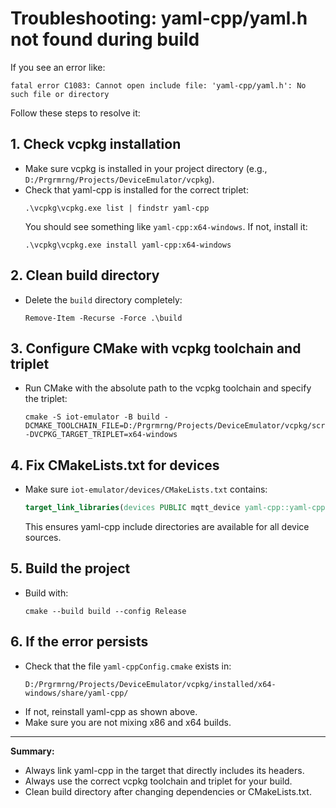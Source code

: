 # Troubleshooting: yaml-cpp/yaml.h not found during build

If you see an error like:

```
fatal error C1083: Cannot open include file: 'yaml-cpp/yaml.h': No such file or directory
```

Follow these steps to resolve it:

## 1. Check vcpkg installation
- Make sure vcpkg is installed in your project directory (e.g., `D:/Prgrmrng/Projects/DeviceEmulator/vcpkg`).
- Check that yaml-cpp is installed for the correct triplet:
  ```
  .\vcpkg\vcpkg.exe list | findstr yaml-cpp
  ```
  You should see something like `yaml-cpp:x64-windows`.
  If not, install it:
  ```
  .\vcpkg\vcpkg.exe install yaml-cpp:x64-windows
  ```

## 2. Clean build directory
- Delete the `build` directory completely:
  ```
  Remove-Item -Recurse -Force .\build
  ```

## 3. Configure CMake with vcpkg toolchain and triplet
- Run CMake with the absolute path to the vcpkg toolchain and specify the triplet:
  ```
  cmake -S iot-emulator -B build -DCMAKE_TOOLCHAIN_FILE=D:/Prgrmrng/Projects/DeviceEmulator/vcpkg/scripts/buildsystems/vcpkg.cmake -DVCPKG_TARGET_TRIPLET=x64-windows
  ```

## 4. Fix CMakeLists.txt for devices
- Make sure `iot-emulator/devices/CMakeLists.txt` contains:
  ```cmake
  target_link_libraries(devices PUBLIC mqtt_device yaml-cpp::yaml-cpp)
  ```
  This ensures yaml-cpp include directories are available for all device sources.

## 5. Build the project
- Build with:
  ```
  cmake --build build --config Release
  ```

## 6. If the error persists
- Check that the file `yaml-cppConfig.cmake` exists in:
  ```
  D:/Prgrmrng/Projects/DeviceEmulator/vcpkg/installed/x64-windows/share/yaml-cpp/
  ```
- If not, reinstall yaml-cpp as shown above.
- Make sure you are not mixing x86 and x64 builds.

---

**Summary:**
- Always link yaml-cpp in the target that directly includes its headers.
- Always use the correct vcpkg toolchain and triplet for your build.
- Clean build directory after changing dependencies or CMakeLists.txt.
